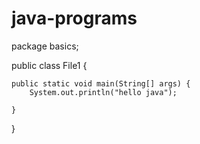 # java-programs
package basics;

public class File1 {

	public static void main(String[] args) {
		System.out.println("hello java");

	}

}
